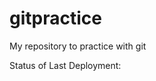# gitpractice
My repository to practice with git 

Status of Last Deployment:<br>
<img scr="https://github.com/LeLeman/gitpractice/workflows/My-GitHub-Basics/badge.svg?branch=main"><br>
